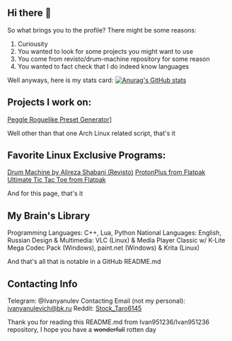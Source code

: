 ## Hi there 👋
So what brings you to the profile? There might be some reasons:
1. Curiousity
2. You wanted to look for some projects you might want to use
3. You come from revisto/drum-machine repository for some reason
4. You wanted to fact check that I do indeed know languages

Well anyways, here is my stats card:
[![Anurag's GitHub stats](https://github-readme-stats.vercel.app/api?username=Ivan951236&theme=github_dark)](https://github.com/anuraghazra/github-readme-stats)

## Projects I work on:
[Peggle Roguelike Preset Generator](https://github.com/Ivan951236/PeggleRoguelikeGUI)]

Well other than that one Arch Linux related script, that's it

## Favorite Linux Exclusive Programs:
[Drum Machine by Alireza Shabani (Revisto)](https://github.com/Revisto/drum-machine)
[ProtonPlus from Flatpak](https://flathub.org/apps/com.vysp3r.ProtonPlus)
[Ultimate Tic Tac Toe from Flatpak](https://flathub.org/apps/io.github.nokse22.ultimate-tic-tac-toe)

And for this page, that's it
## My Brain's Library
Programming Languages: C++, Lua, Python
National Languages: English, Russian
Design & Multimedia: VLC (Linux) & Media Player Classic w/ K-Lite Mega Codec Pack (Windows), paint.net (Windows) & Krita (Linux)

And that's all that is notable in a GitHub README.md

## Contacting Info
Telegram: @Ivanyanulev
Contacting Email (not my personal): ivanyanulevich@bk.ru
Reddit: [Stock_Taro6145](https://www.reddit.com/user/Stock_Taro6145/)

Thank you for reading this README.md from Ivan951236/Ivan951236 repository, I hope you have a ~~wonderfull~~ rotten day

